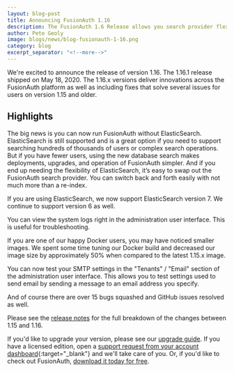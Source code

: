 ```yaml
---
layout: blog-post
title: Announcing FusionAuth 1.16
description: The FusionAuth 1.6 Release allows you search provider flexibility, a smaller Docker image and more.
author: Pete Geoly
image: blogs/news/blog-fusionauth-1-16.png
category: blog
excerpt_separator: "<!--more-->"
---
```


We're excited to announce the release of version 1.16. The 1.16.1 release shipped on May 18, 2020. The 1.16.x versions deliver innovations across the FusionAuth platform as well as including fixes that solve several issues for users on version 1.15 and older.

<!--more-->

## Highlights

The big news is you can now run FusionAuth without ElasticSearch. ElasticSearch is still supported and is a great option if you need to support searching hundreds of thousands of users or complex search operations. But if you have fewer users, using the new database search makes deployments, upgrades, and operation of FusionAuth simpler. And if you end up needing the flexibility of ElasticSearch, it’s easy to swap out the FusionAuth search provider. You can switch back and forth easily with not much more than a re-index.
 
If you are using ElasticSearch, we now support ElasticSearch version 7. We continue to support version 6 as well.

You can view the system logs right in the administration user interface. This is useful for troubleshooting.
 
If you are one of our happy Docker users, you may have noticed smaller images. We spent some time tuning our Docker build and decreased our image size by approximately 50% when compared to the latest 1.15.x image.

You can now test your SMTP settings in the "Tenants" / "Email" section of the administration user interface. This allows you to test settings used to send email by sending a message to an email address you specify.

And of course there are over 15 bugs squashed and GitHub issues resolved as well. 

Please see the [release notes](https://fusionauth.io/docs/v1/tech/release-notes) for the full breakdown of the changes between 1.15 and 1.16.

If you'd like to upgrade your version, please see our [upgrade guide](/docs/v1/tech/installation-guide/upgrade). If you have a licensed edition, open a [support request from your account dashboard](https://account.fusionauth.io){:target="_blank"} and we'll take care of you. Or, if you'd like to check out FusionAuth, [download it today for free](/download).

